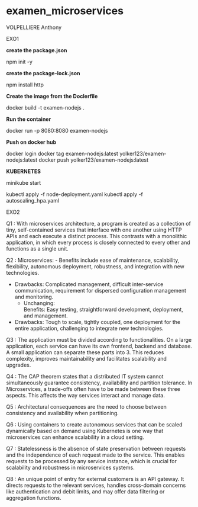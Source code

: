 # examen_microservices
VOLPELLIERE Anthony


EXO1

**create the package.json**

npm init -y 

**create the package-lock.json**

npm install http

**Create the image from the Doclerfile**

docker build -t examen-nodejs .

**Run the container**

docker run -p 8080:8080  examen-nodejs

**Push on docker hub**

docker login
docker tag examen-nodejs:latest yolker123/examen-nodejs:latest
docker push yolker123/examen-nodejs:latest

**KUBERNETES**

minikube start

kubectl apply -f node-deployment.yaml
kubectl apply -f autoscaling_hpa.yaml


EXO2

Q1 : With microservices architecture, a program is created as a collection of tiny, self-contained services that interface with one another using HTTP APIs and each execute a distinct process. This contrasts with a monolithic application, in which every process is closely connected to every other and functions as a single unit.

Q2 : Microservices: - Benefits include ease of maintenance, scalability, flexibility, autonomous deployment, robustness, and integration with new technologies.  
- Drawbacks: Complicated management, difficult inter-service communication, requirement for dispersed configuration management and monitoring.
    - Unchanging:  
Benefits: Easy testing, straightforward development, deployment, and management.  
- Drawbacks: Tough to scale, tightly coupled, one deployment for the entire application, challenging to integrate new technologies.

Q3 : The application must be divided according to functionalities.  On a large application, each service can have its own frontend, backend and database. A small application can separate these parts into 3. This reduces complexity, improves maintainability and facilitates scalability and upgrades.

Q4 : The CAP theorem states that a distributed IT system cannot simultaneously guarantee consistency, availability and partition tolerance. In Microservices, a trade-offs often have to be made between these three aspects. This affects the way services interact and manage data.

Q5 : Architectural consequences are the need to choose between consistency and availability when partitioning.

Q6 : Using containers to create autonomous services that can be scaled dynamically based on demand using Kubernetes is one way that microservices can enhance scalability in a cloud setting.

Q7 : Statelessness is the absence of state preservation between requests and the independence of each request made to the service. This enables requests to be processed by any service instance, which is crucial for scalability and robustness in microservices systems.

Q8 : An unique point of entry for external customers is an API gateway. It directs requests to the relevant services, handles cross-domain concerns like authentication and debit limits, and may offer data filtering or aggregation functions.